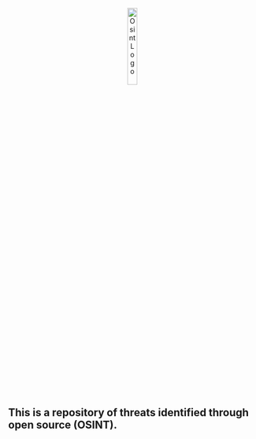 <p align="center">
    <img width="20%" height="20%" src="https://github.com/jmpshell/ThreatFeeds/blob/master/assets/osinticon.gif" alt="Osint Logo"> 
</p>


## This is a repository of threats identified through open source (OSINT).

